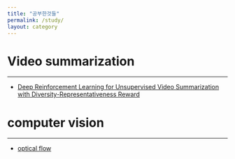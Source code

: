 ```yaml
---
title: "공부한것들"
permalink: /study/
layout: category
---
```





# Video summarization
-----------------
 - [Deep Reinforcement Learning for Unsupervised Video Summarization with
Diversity-Representativeness Reward](https://lhju4e.github.io/study/paper1) 



# computer vision
-----------------
- [optical flow](https://lhju4e.github.io/study/optical_flow)

